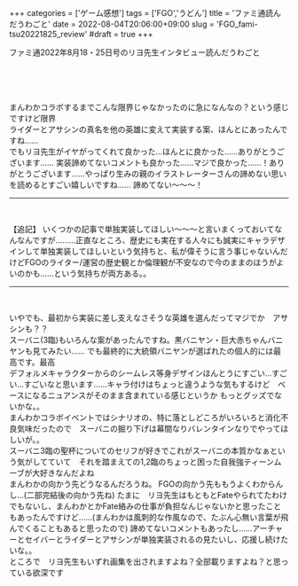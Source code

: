 +++
categories = ['ゲーム感想']
tags = ['FGO','うどん']
title = 'ファミ通読んだうわごと'
date = 2022-08-04T20:06:00+09:00
slug = 'FGO_fami-tsu20221825_review'
#draft = true
+++

ファミ通2022年8月18・25日号のリヨ先生インタビュー読んだうわごと
<!--more-->
<br>
<br>
<br>

まんわかコラボするまでこんな限界じゃなかったのに急になんなの？という感じですけど限界
<br>
ライダーとアサシンの真名を他の英雄に変えて実装する案、ほんとにあったんですね……
<br>
でもリヨ先生がイヤがってくれて良かった…ほんとに良かった……ありがとうございます……
実装諦めてないコメントも良かった……マジで良かった……！ありがとうございます……やっぱり生みの親のイラストレーターさんの諦めない思いを読めるとすごい嬉しいですね……
諦めてない〜〜〜！
<br>

***

<br>

【追記】
いくつかの記事で単独実装してほしい～～～と言いまくっておいてなんなんですが………正直なところ、歴史にも実在する人々にも誠実にキャラデザインして単独実装してほしいという気持ちと、私が偉そうに言う事じゃないんだけどFGOのライター/運営の歴史観とか倫理観が不安なので今のままのほうがよいのかも……という気持ちが両方ある。。
<br>

***

<br>

いやでも、最初から実装に差し支えなさそうな英雄を選んだってマジでか　アサシンも？？
<br>
スーバニ(3臨)もいろんな案があったんですね。黒バニヤン・巨大赤ちゃんバニヤンも見てみたい……
でも最終的に大統領バニヤンが選ばれたの個人的には最高です。最高
<br>
デフォルメキャラクターからのシームレス等身デザインほんとうにすごい…すごい…すごいなと思います……キャラ付けはちょっと違うような気もするけど　ベースになるニュアンスがそのまま含まれている感じというか
もっとグッズでないかな。。
<br>
まんわかコラボイベントではシナリオの、特に落としどころがいろいろと消化不良気味だったので　スーバニの掘り下げは幕間なりバレンタインなりでやってほしいが。。
<br>
スーバニ3臨の聖杯についてのセリフが好きでこれがスーバニの本質かなぁという気がしてていて　それを踏まえての1,2臨のちょっと困った自我強ティーンムーブが大好きなんだよね
<br>
まんわかの向かう先どうなるんだろうね。
FGOの向かう先ももうよくわからんし…(二部完結後の向かう先ね)
たまに　リヨ先生はもともとFateやられてたわけでもないし、まんわかとかFate絡みの仕事が負担なんじゃないかと思ったこともあったんですけど……(まんわかは風刺的な作風なので、たぶん心無い言葉が飛んでくることもあると思ったので)
諦めてないコメントもあったし……アーチャーとセイバーとライダーとアサシンが単独実装されるの見たいし、応援し続けたいな。。
<br>
ところで　リヨ先生もいずれ画集を出されますよね？全部載りますよね？と思っている欲深です
<br>